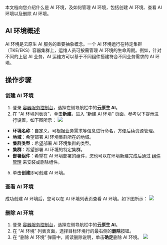
本文档向您介绍什么是 AI 环境，及如何管理 AI 环境，包括创建 AI 环境、查看 AI 环境以及删除 AI 环境。

## AI 环境概述
AI 环境是云原生 AI 服务的重要抽象概念。一个 AI 环境运行在特定集群（TKE/EKS）容器集群上，运维人员可按需管理 AI 环境的生命周期。例如，针对不同的上层 AI 业务，AI 运维方可以基于不同组件搭建符合不同业务需求的 AI 环境。




## 操作步骤
### 创建 AI 环境
1. 登录 [容器服务控制台](https://console.cloud.tencent.com/tke2)，选择左侧导航栏中的**云原生 AI**。
2. 在 “AI 环境列表页”，单击**新建**，进入 “新建 AI 环境” 页面，参考以下提示进行设置。如下图所示：
![](https://main.qcloudimg.com/raw/95476aec85eff15a71e0c33abf669311.png)
 - **环境名称**：自定义，可根据业务需求等信息进行命名，方便后续资源管理。
 - **地域**：希望部署 AI 环境集群所在的地域。
 - **集群类型**：希望部署 AI 环境集群的类型。
 - **集群**：希望部署 AI 环境的特定集群。
 - **部署组件**：希望在 AI 环境部署的组件，您也可以在环境新建完成后通过 [组件管理](https://cloud.tencent.com/document/product/457/62629) 来安装或删除组件。
5. 单击**创建**即可创建 AI 环境。

### 查看 AI 环境

成功创建 AI 环境后，您可以在 AI 环境列表页查看 AI 环境。如下图所示：
![](https://main.qcloudimg.com/raw/9f18f5011f11b88b93bba895c755e69c.png)




### 删除 AI 环境

1. 登录 [容器服务控制台](https://console.cloud.tencent.com/tke2)，选择左侧导航栏中的**云原生 AI**。
2. 在 “AI 环境” 列表页面，选择目标环境行的最右侧的**删除**按钮。
3. 在 “删除 AI 环境” 弹窗中，阅读删除说明，单击**确定**删除 AI 环境。
![](https://main.qcloudimg.com/raw/e49551379b190b07400e220dbfe3d39f.png)
